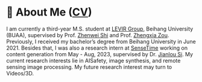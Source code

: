 # 👋 About Me ([CV](https://windvchen.github.io/images/Resume.pdf))
I am currently a third-year M.S. student at [LEVIR Group](https://levir.buaa.edu.cn/), Beihang University (BUAA), supervised by Prof. [Zhenwei Shi](https://scholar.google.com.hk/citations?user=kNhFWQIAAAAJ&hl=en&oi=ao) and Prof. [Zhengxia Zou](https://scholar.google.com.hk/citations?user=DzwoyZsAAAAJ&hl=en&oi=ao). Previously, I received my bachelor’s degree from Beihang University in June 2021. Besides that, I was also a research intern at [SenseTime](https://www.sensetime.com/en) working on content generation from May - Aug, 2023, supervised by Dr. [Jianlou Si](https://scholar.google.com/citations?user=N21o7qoAAAAJ&hl=en). My current research interests lie in AISafety, image synthesis, and remote sensing image processing. My future research interest may turn to Videos/3D.